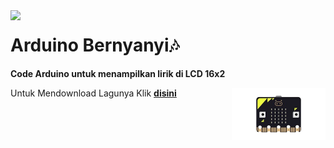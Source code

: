 <img align="left" src="https://gist.githubusercontent.com/robertogl/e0115dc303472a9cfd52bbbc8edb7665/raw/MathWorksLogo.png" width="120">



# Arduino Bernyanyi🎶



**Code Arduino untuk menampilkan lirik di LCD 16x2**



<img align="right" src=1000840359-removebg-preview.png width="150">


 Untuk Mendownload Lagunya Klik [**disini**](https://vt.tiktok.com/ZSSB4vUuU/) 
